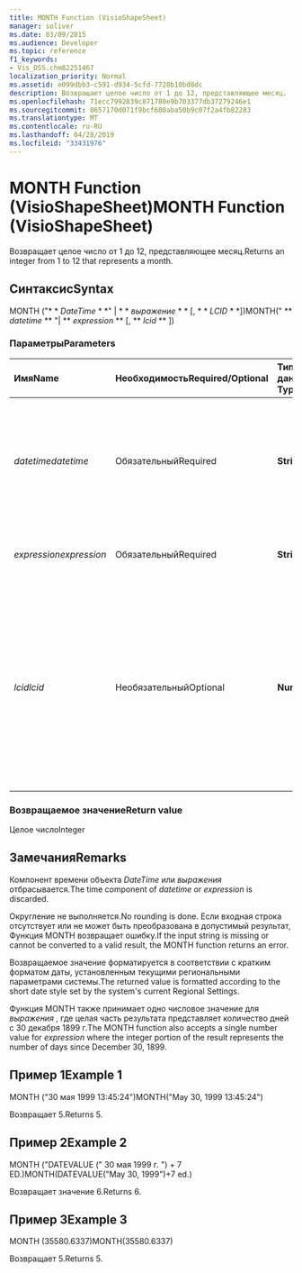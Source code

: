```yaml
---
title: MONTH Function (VisioShapeSheet)
manager: soliver
ms.date: 03/09/2015
ms.audience: Developer
ms.topic: reference
f1_keywords:
- Vis_DSS.chm82251467
localization_priority: Normal
ms.assetid: e099dbb3-c591-d934-5cfd-7728b10bd8dc
description: Возвращает целое число от 1 до 12, представляющее месяц.
ms.openlocfilehash: 71ecc7992839c871780e9b703377db37279246e1
ms.sourcegitcommit: 8657170d071f9bcf680aba50b9c07f2a4fb82283
ms.translationtype: MT
ms.contentlocale: ru-RU
ms.lasthandoff: 04/28/2019
ms.locfileid: "33431976"
---
```

# <a name="month-function-visioshapesheet"></a><span data-ttu-id="d0895-103">MONTH Function (VisioShapeSheet)</span><span class="sxs-lookup"><span data-stu-id="d0895-103">MONTH Function (VisioShapeSheet)</span></span>

<span data-ttu-id="d0895-104">Возвращает целое число от 1 до 12, представляющее месяц.</span><span class="sxs-lookup"><span data-stu-id="d0895-104">Returns an integer from 1 to 12 that represents a month.</span></span>
  
## <a name="syntax"></a><span data-ttu-id="d0895-105">Синтаксис</span><span class="sxs-lookup"><span data-stu-id="d0895-105">Syntax</span></span>

<span data-ttu-id="d0895-106">MONTH ("\* \* *DateTime* \* \*" | \* \* *выражение* \* \* [, \* \* *LCID* \* \*])</span><span class="sxs-lookup"><span data-stu-id="d0895-106">MONTH(" \*\* *datetime* \*\* "| \*\* *expression* \*\* [, \*\* *lcid* \*\* ])</span></span> 
  
### <a name="parameters"></a><span data-ttu-id="d0895-107">Параметры</span><span class="sxs-lookup"><span data-stu-id="d0895-107">Parameters</span></span>

|<span data-ttu-id="d0895-108">**Имя**</span><span class="sxs-lookup"><span data-stu-id="d0895-108">**Name**</span></span>|<span data-ttu-id="d0895-109">**Необходимость**</span><span class="sxs-lookup"><span data-stu-id="d0895-109">**Required/Optional**</span></span>|<span data-ttu-id="d0895-110">**Тип данных**</span><span class="sxs-lookup"><span data-stu-id="d0895-110">**Data Type**</span></span>|<span data-ttu-id="d0895-111">**Описание**</span><span class="sxs-lookup"><span data-stu-id="d0895-111">**Description**</span></span>|
|:-----|:-----|:-----|:-----|
| <span data-ttu-id="d0895-112">_datetime_</span><span class="sxs-lookup"><span data-stu-id="d0895-112">_datetime_</span></span> <br/> |<span data-ttu-id="d0895-113">Обязательный</span><span class="sxs-lookup"><span data-stu-id="d0895-113">Required</span></span>  <br/> |<span data-ttu-id="d0895-114">**String**</span><span class="sxs-lookup"><span data-stu-id="d0895-114">**String**</span></span> <br/> |<span data-ttu-id="d0895-115">Любая строка, распознаваемая как дата и время либо ссылка на ячейку, содержащую дату и время.</span><span class="sxs-lookup"><span data-stu-id="d0895-115">Any string commonly recognized as a date and time or a reference to a cell containing a date and time.</span></span>  <br/> |
| <span data-ttu-id="d0895-116">_expression_</span><span class="sxs-lookup"><span data-stu-id="d0895-116">_expression_</span></span> <br/> |<span data-ttu-id="d0895-117">Обязательный</span><span class="sxs-lookup"><span data-stu-id="d0895-117">Required</span></span>  <br/> |<span data-ttu-id="d0895-118">**String**</span><span class="sxs-lookup"><span data-stu-id="d0895-118">**String**</span></span> <br/> | <span data-ttu-id="d0895-119">Любое выражение, возвращающее дату и время.</span><span class="sxs-lookup"><span data-stu-id="d0895-119">Any expression that yields a date and time.</span></span>  <br/> |
| <span data-ttu-id="d0895-120">_lcid_</span><span class="sxs-lookup"><span data-stu-id="d0895-120">_lcid_</span></span> <br/> |<span data-ttu-id="d0895-121">Необязательный</span><span class="sxs-lookup"><span data-stu-id="d0895-121">Optional</span></span>  <br/> |<span data-ttu-id="d0895-122">**Number**</span><span class="sxs-lookup"><span data-stu-id="d0895-122">**Number**</span></span> <br/> |<span data-ttu-id="d0895-123">Идентификатор языкового стандарта, используемый при оценке нелокальных даты и времени.</span><span class="sxs-lookup"><span data-stu-id="d0895-123">The locale identifier to be used in evaluating a nonlocal datetime.</span></span> <span data-ttu-id="d0895-124">Идентификатор языкового стандарта — это число, представленной в файлах системных заголовков.</span><span class="sxs-lookup"><span data-stu-id="d0895-124">The locale identifier is a number described in the system header files.</span></span>  <br/> |
   
### <a name="return-value"></a><span data-ttu-id="d0895-125">Возвращаемое значение</span><span class="sxs-lookup"><span data-stu-id="d0895-125">Return value</span></span>

<span data-ttu-id="d0895-126">Целое число</span><span class="sxs-lookup"><span data-stu-id="d0895-126">Integer</span></span>
  
## <a name="remarks"></a><span data-ttu-id="d0895-127">Замечания</span><span class="sxs-lookup"><span data-stu-id="d0895-127">Remarks</span></span>

<span data-ttu-id="d0895-128">Компонент времени объекта _DateTime_ или _выражения_ отбрасывается.</span><span class="sxs-lookup"><span data-stu-id="d0895-128">The time component of  _datetime_ or  _expression_ is discarded.</span></span> 
  
<span data-ttu-id="d0895-129">Округление не выполняется.</span><span class="sxs-lookup"><span data-stu-id="d0895-129">No rounding is done.</span></span> <span data-ttu-id="d0895-130">Если входная строка отсутствует или не может быть преобразована в допустимый результат, Функция MONTH возвращает ошибку.</span><span class="sxs-lookup"><span data-stu-id="d0895-130">If the input string is missing or cannot be converted to a valid result, the MONTH function returns an error.</span></span>
  
<span data-ttu-id="d0895-131">Возвращаемое значение форматируется в соответствии с кратким форматом даты, установленным текущими региональными параметрами системы.</span><span class="sxs-lookup"><span data-stu-id="d0895-131">The returned value is formatted according to the short date style set by the system's current Regional Settings.</span></span>
  
<span data-ttu-id="d0895-132">Функция MONTH также принимает одно числовое значение для _выражения_ , где целая часть результата представляет количество дней с 30 декабря 1899 г.</span><span class="sxs-lookup"><span data-stu-id="d0895-132">The MONTH function also accepts a single number value for  _expression_ where the integer portion of the result represents the number of days since December 30, 1899.</span></span> 
  
## <a name="example-1"></a><span data-ttu-id="d0895-133">Пример 1</span><span class="sxs-lookup"><span data-stu-id="d0895-133">Example 1</span></span>

<span data-ttu-id="d0895-134">MONTH ("30 мая 1999 13:45:24")</span><span class="sxs-lookup"><span data-stu-id="d0895-134">MONTH("May 30, 1999 13:45:24")</span></span>
  
<span data-ttu-id="d0895-135">Возвращает 5.</span><span class="sxs-lookup"><span data-stu-id="d0895-135">Returns 5.</span></span>
  
## <a name="example-2"></a><span data-ttu-id="d0895-136">Пример 2</span><span class="sxs-lookup"><span data-stu-id="d0895-136">Example 2</span></span>

<span data-ttu-id="d0895-137">MONTH ("DATEVALUE (" 30 мая 1999 г. ") + 7 ED.)</span><span class="sxs-lookup"><span data-stu-id="d0895-137">MONTH(DATEVALUE("May 30, 1999")+7 ed.)</span></span>
  
<span data-ttu-id="d0895-138">Возвращает значение 6.</span><span class="sxs-lookup"><span data-stu-id="d0895-138">Returns 6.</span></span>
  
## <a name="example-3"></a><span data-ttu-id="d0895-139">Пример 3</span><span class="sxs-lookup"><span data-stu-id="d0895-139">Example 3</span></span>

<span data-ttu-id="d0895-140">MONTH (35580.6337)</span><span class="sxs-lookup"><span data-stu-id="d0895-140">MONTH(35580.6337)</span></span>
  
<span data-ttu-id="d0895-141">Возвращает 5.</span><span class="sxs-lookup"><span data-stu-id="d0895-141">Returns 5.</span></span>
  


